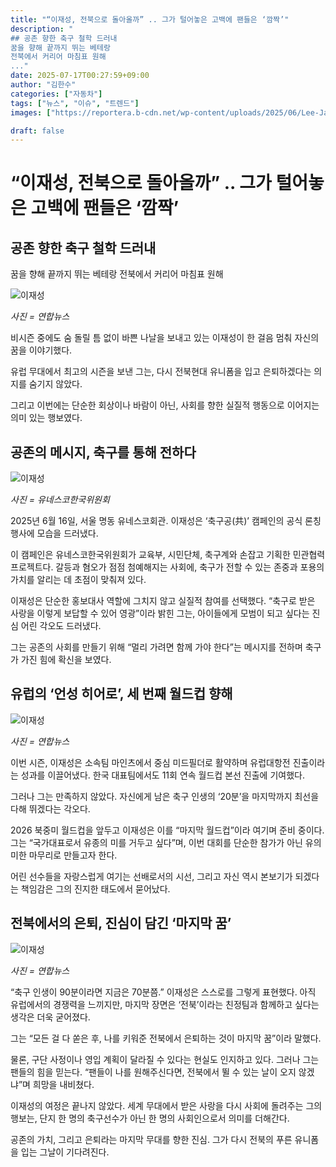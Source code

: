 ```yaml
---
title: "“이재성, 전북으로 돌아올까” .. 그가 털어놓은 고백에 팬들은 ‘깜짝’"
description: "
## 공존 향한 축구 철학 드러내
꿈을 향해 끝까지 뛰는 베테랑
전북에서 커리어 마침표 원해
..."
date: 2025-07-17T00:27:59+09:00
author: "김한수"
categories: ["자동차"]
tags: ["뉴스", "이슈", "트렌드"]
images: ["https://reportera.b-cdn.net/wp-content/uploads/2025/06/Lee-Jae-sungs-soccer-ball-campaign-1024x576.jpg"]

draft: false
---
```


# “이재성, 전북으로 돌아올까” .. 그가 털어놓은 고백에 팬들은 ‘깜짝’


## 공존 향한 축구 철학 드러내
꿈을 향해 끝까지 뛰는 베테랑
전북에서 커리어 마침표 원해


![이재성](https://reportera.b-cdn.net/wp-content/uploads/2025/06/Lee-Jae-sungs-soccer-ball-campaign-1024x576.jpg)

*사진 = 연합뉴스*

비시즌 중에도 숨 돌릴 틈 없이 바쁜 나날을 보내고 있는 이재성이 한 걸음 멈춰 자신의 꿈을 이야기했다.

유럽 무대에서 최고의 시즌을 보낸 그는, 다시 전북현대 유니폼을 입고 은퇴하겠다는 의지를 숨기지 않았다.

그리고 이번에는 단순한 회상이나 바람이 아닌, 사회를 향한 실질적 행동으로 이어지는 의미 있는 행보였다.


## 공존의 메시지, 축구를 통해 전하다


![이재성](https://reportera.b-cdn.net/wp-content/uploads/2025/06/이재성의-축구공-캠페인-2-1024x682.jpg)

*사진 = 유네스코한국위원회*

2025년 6월 16일, 서울 명동 유네스코회관. 이재성은 ‘축구공(共)’ 캠페인의 공식 론칭 행사에 모습을 드러냈다.

이 캠페인은 유네스코한국위원회가 교육부, 시민단체, 축구계와 손잡고 기획한 민관협력 프로젝트다. 갈등과 혐오가 점점 첨예해지는 사회에, 축구가 전할 수 있는 존중과 포용의 가치를 알리는 데 초점이 맞춰져 있다.

이재성은 단순한 홍보대사 역할에 그치지 않고 실질적 참여를 선택했다. “축구로 받은 사랑을 이렇게 보답할 수 있어 영광”이라 밝힌 그는, 아이들에게 모범이 되고 싶다는 진심 어린 각오도 드러냈다.

그는 공존의 사회를 만들기 위해 “멀리 가려면 함께 가야 한다”는 메시지를 전하며 축구가 가진 힘에 확신을 보였다.


## 유럽의 ‘언성 히어로’, 세 번째 월드컵 향해


![이재성](https://reportera.b-cdn.net/wp-content/uploads/2025/06/이재성-3-1024x719.jpg)

*사진 = 연합뉴스*

이번 시즌, 이재성은 소속팀 마인츠에서 중심 미드필더로 활약하며 유럽대항전 진출이라는 성과를 이끌어냈다. 한국 대표팀에서도 11회 연속 월드컵 본선 진출에 기여했다.

그러나 그는 만족하지 않았다. 자신에게 남은 축구 인생의 ‘20분’을 마지막까지 최선을 다해 뛰겠다는 각오다.

2026 북중미 월드컵을 앞두고 이재성은 이를 “마지막 월드컵”이라 여기며 준비 중이다. 그는 “국가대표로서 유종의 미를 거두고 싶다”며, 이번 대회를 단순한 참가가 아닌 유의미한 마무리로 만들고자 한다.

어린 선수들을 자랑스럽게 여기는 선배로서의 시선, 그리고 자신 역시 본보기가 되겠다는 책임감은 그의 진지한 태도에서 묻어났다.


## 전북에서의 은퇴, 진심이 담긴 ‘마지막 꿈’


![이재성](https://reportera.b-cdn.net/wp-content/uploads/2025/06/이재성의-축구공-캠페인-인터뷰-4-1024x682.jpg)

*사진 = 연합뉴스*

“축구 인생이 90분이라면 지금은 70분쯤.” 이재성은 스스로를 그렇게 표현했다. 아직 유럽에서의 경쟁력을 느끼지만, 마지막 장면은 ‘전북’이라는 친정팀과 함께하고 싶다는 생각은 더욱 굳어졌다.

그는 “모든 걸 다 쏟은 후, 나를 키워준 전북에서 은퇴하는 것이 마지막 꿈”이라 말했다.

물론, 구단 사정이나 영입 계획이 달라질 수 있다는 현실도 인지하고 있다. 그러나 그는 팬들의 힘을 믿는다. “팬들이 나를 원해주신다면, 전북에서 뛸 수 있는 날이 오지 않겠냐”며 희망을 내비쳤다.

이재성의 여정은 끝나지 않았다. 세계 무대에서 받은 사랑을 다시 사회에 돌려주는 그의 행보는, 단지 한 명의 축구선수가 아닌 한 명의 사회인으로서 의미를 더해간다.

공존의 가치, 그리고 은퇴라는 마지막 무대를 향한 진심. 그가 다시 전북의 푸른 유니폼을 입는 그날이 기다려진다.
